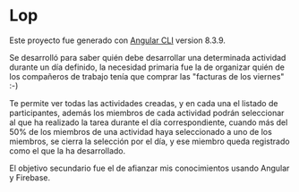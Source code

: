 # Lop

Este proyecto fue generado con [Angular CLI](https://github.com/angular/angular-cli) version 8.3.9.

Se desarrolló para saber quién debe desarrollar una determinada actividad durante un día definido, la necesidad primaria fue la de organizar quién de los compañeros de trabajo tenía que comprar las "facturas de los viernes" :-)

Te permite ver todas las actividades creadas, y en cada una el listado de participantes, además los miembros de cada actividad podrán seleccionar al que ha realizado la tarea durante el día correspondiente, cuando más del 50% de los miembros de una actividad haya seleccionado a uno de los miembros, se cierra la selección por el día, y ese miembro queda registrado como el que la ha desarrollado.

El objetivo secundario fue el de afianzar mis conocimientos usando Angular y Firebase. 

